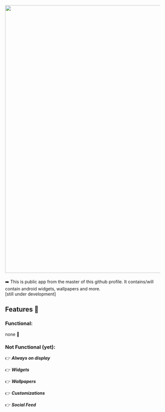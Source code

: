 # <img src="https://user-images.githubusercontent.com/92976860/200189447-685e834a-b9e6-4810-8fe1-9cc0a6229bef.png" width="870">
➡️ This is public app from the master of this github profile. It contains/will contain android widgets, wallpapers and more.
<br>[still under development]

## Features 📱
### Functional:
none :smiling_face_with_tear:
### Not Functional (yet):
:point_right: **_Always on display_**

:point_right: **_Widgets_**

:point_right: **_Wallpapers_**

:point_right: **_Customizations_**

:point_right: **_Social Feed_**
